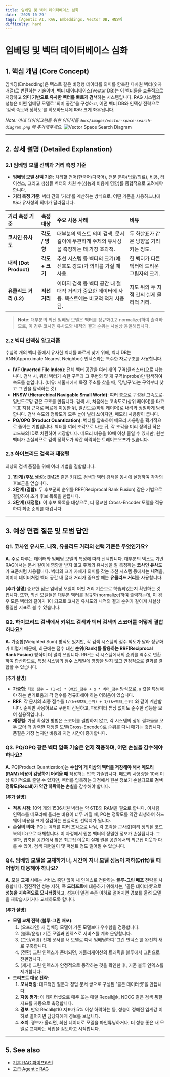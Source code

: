 ```yaml
---
title: 임베딩 및 벡터 데이터베이스 심화
date: '2025-10-29'
tags: [Agentic AI, RAG, Embeddings, Vector DB, HNSW]
difficulty: hard
---
```


# 임베딩 및 벡터 데이터베이스 심화

## 1. 핵심 개념 (Core Concept)

임베딩(Embedding)은 텍스트 같은 비정형 데이터를 의미를 함축한 다차원 벡터(숫자 배열)로 변환하는 기술이며, 벡터 데이터베이스(Vector DB)는 이 벡터들을 효율적으로 저장하고 **의미 기반으로 유사한 벡터를 빠르게 검색**하는 시스템입니다. RAG 시스템의 성능은 어떤 임베딩 모델로 '의미 공간'을 구성하고, 어떤 벡터 DB와 인덱싱 전략으로 '검색 속도와 정확도'를 확보하느냐에 따라 크게 좌우됩니다.

*Note: 아래 다이어그램을 위한 이미지를 `docs/images/vector-space-search-diagram.png` 에 추가해주세요.*
![Vector Space Search Diagram](../../images/vector-space-search-diagram.png)

______________________________________________________________________

## 2. 상세 설명 (Detailed Explanation)

### 2.1 임베딩 모델 선택과 거리 측정 기준

- **임베딩 모델 선택 기준**: 처리할 언어(한국어/다국어), 전문 분야(법률/의료), 비용, 라이선스, 그리고 생성될 벡터의 차원 수(성능과 비용에 영향)를 종합적으로 고려해야 합니다.
- **거리 측정 기준**: 벡터 간의 '거리'를 계산하는 방식으로, 어떤 기준을 사용하느냐에 따라 유사성의 의미가 달라집니다.

| 거리 측정 기준         | 측정 대상       | 주요 사용 사례                                                                                 | 비유                                        |
| :--------------------- | :-------------- | :--------------------------------------------------------------------------------------------- | :------------------------------------------ |
| **코사인 유사도**      | **각도 / 방향** | 대부분의 텍스트 의미 검색. 문서 길이에 무관하게 주제의 유사성을 측정하는 데 가장 효과적.       | 두 화살표가 같은 방향을 가리키는 정도.      |
| **내적 (Dot Product)** | **각도 + 크기** | 추천 시스템 등 벡터의 크기(예: 선호도 강도)가 의미를 가질 때 사용.                             | 한 벡터가 다른 벡터에 드리운 그림자의 크기. |
| **유클리드 거리 (L2)** | **직선 거리**   | 이미지 검색 등 벡터 공간 내 절대적 거리가 중요한 데이터에 사용. 텍스트에는 비교적 적게 사용됨. | 지도 위의 두 지점 간의 실제 물리적 거리.    |

> **Note**: 대부분의 최신 임베딩 모델은 벡터를 정규화(L2-normalize)하여 출력하므로, 이 경우 코사인 유사도와 내적의 결과 순위는 사실상 동일해집니다.

### 2.2 벡터 인덱싱 알고리즘

수십억 개의 벡터 중에서 유사한 벡터를 빠르게 찾기 위해, 벡터 DB는 ANN(Approximate Nearest Neighbor) 인덱스라는 특수한 자료구조를 사용합니다.

- **IVF (Inverted File Index)**: 전체 벡터 공간을 여러 개의 구역(클러스터)으로 나눕니다. 검색 시, 쿼리 벡터가 속한 구역과 그 주변의 몇 개 구역(nprobe)만 탐색하여 속도를 높입니다. (비유: 서울시에서 특정 주소를 찾을 때, '강남구'라는 구역부터 찾고 그 안을 탐색하는 것)
- **HNSW (Hierarchical Navigable Small World)**: 여러 층으로 구성된 고속도로-일반도로망 같은 구조를 만듭니다. 검색 시, 처음에는 고속도로(상위 레이어)를 타고 목표 지점 근처로 빠르게 이동한 뒤, 일반도로(하위 레이어)로 내려와 정밀하게 탐색합니다. 검색 속도와 정확도가 모두 높아 널리 쓰이지만, 메모리 사용량이 큽니다.
- **PQ/OPQ (Product Quantization)**: 벡터를 압축하여 메모리 사용량을 획기적으로 줄이는 기법입니다. 벡터를 여러 조각으로 나눈 뒤, 각 조각을 미리 정의된 작은 코드북의 ID로 치환하여 저장합니다. 메모리 비용을 10배 이상 줄일 수 있지만, 원본 벡터가 손실되므로 검색 정확도가 약간 하락하는 트레이드오프가 있습니다.

### 2.3 하이브리드 검색과 재정렬

최상의 검색 품질을 위해 여러 기법을 결합합니다.

1. **1단계 (후보 생성)**: BM25 같은 키워드 검색과 벡터 검색을 동시에 실행하여 각각의 후보군을 얻습니다.
1. **2단계 (결합)**: 두 후보군의 순위를 RRF(Reciprocal Rank Fusion) 같은 기법으로 결합하여 초기 후보 목록을 만듭니다.
1. **3단계 (재정렬)**: 이 후보 목록을 대상으로, 더 정교한 Cross-Encoder 모델을 적용하여 최종 순위를 매깁니다.

______________________________________________________________________

## 3. 예상 면접 질문 및 모범 답안

### Q1. 코사인 유사도, 내적, 유클리드 거리의 선택 기준은 무엇인가요?

**A.** 주로 다루는 데이터와 임베딩 모델의 특성에 따라 선택합니다. 대부분의 텍스트 기반 RAG에서는 문서 길이에 영향을 받지 않고 주제의 유사성을 잘 측정하는 **코사인 유사도**가 표준처럼 사용됩니다. 벡터의 크기 자체가 의미를 갖는 추천 시스템 등에서는 **내적**을, 이미지 데이터처럼 벡터 공간 내 절대 거리가 중요할 때는 **유클리드 거리**를 사용합니다.

**\[추가 설명\]**
중요한 점은 임베딩 모델이 어떤 거리 기준으로 학습되었는지 확인하는 것입니다. 또한, 최신 모델들은 대부분 벡터를 정규화(normalize)하여 출력하는데, 이 경우 모든 벡터의 길이가 1이 되므로 코사인 유사도와 내적의 결과 순위가 같아져 사실상 동일한 지표로 볼 수 있습니다.

### Q2. 하이브리드 검색에서 키워드 검색과 벡터 검색의 스코어를 어떻게 결합하나요?

**A.** 가중합(Weighted Sum) 방식도 있지만, 각 검색 시스템의 점수 척도가 달라 정규화가 어렵기 때문에, 최근에는 점수 대신 **순위(Rank)를 활용하는 RRF(Reciprocal Rank Fusion)** 방식이 더 널리 쓰입니다. RRF는 각 시스템에서의 순위를 역수로 변환하여 합산하므로, 특정 시스템의 점수 스케일에 영향을 받지 않고 안정적으로 결과를 결합할 수 있습니다.

**\[추가 설명\]**

- **가중합**: `최종 점수 = (1-α) * BM25_점수 + α * 벡터_점수` 방식으로, `α` 값을 튜닝해야 하는 번거로움과 각 점수를 정규화해야 하는 어려움이 있습니다.
- **RRF**: 각 문서의 최종 점수를 `1/(k+BM25_순위) + 1/(k+벡터_순위)` 와 같이 계산합니다. 순위만 사용하므로 구현이 간단하고, 파라미터 튜닝 없이도 준수한 성능을 보여 실용적입니다.
- **재정렬**: 가장 확실한 방법은 스코어를 결합하지 않고, 각 시스템의 상위 결과들을 모두 모아 더 강력한 재정렬 모델(Cross-Encoder)로 순위를 다시 매기는 것입니다. 품질은 가장 높지만 비용과 지연 시간이 증가합니다.

### Q3. PQ/OPQ 같은 벡터 압축 기술은 언제 적용하며, 어떤 손실을 감수해야 하나요?

**A.** PQ(Product Quantization)는 **수십억 개 이상의 벡터를 저장해야 해서 메모리(RAM) 비용이 감당하기 어려울 때** 적용하는 압축 기술입니다. 메모리 사용량을 10배 이상 획기적으로 줄일 수 있지만, 벡터를 압축하는 과정에서 원본 정보가 손실되므로 **검색 정확도(Recall)가 약간 하락하는 손실**을 감수해야 합니다.

**\[추가 설명\]**

- **적용 시점**: 10억 개의 1536차원 벡터는 약 6TB의 RAM을 필요로 합니다. 이처럼 인덱스를 메모리에 올리는 비용이 너무 커질 때, PQ는 정확도를 약간 희생하여 하드웨어 비용을 크게 절감하는 현실적인 선택지가 됩니다.
- **손실의 의미**: PQ는 벡터를 여러 조각으로 나눠, 각 조각을 근사값(미리 정의된 코드북의 ID)으로 대체합니다. 이 과정에서 원본 벡터의 정밀한 정보가 손실됩니다. 그 결과, 압축된 공간에서 찾은 최근접 이웃이 실제 원본 공간에서의 최근접 이웃과 다를 수 있어, 검색 재현율이 몇 퍼센트 정도 떨어질 수 있습니다.

### Q4. 임베딩 모델을 교체하거나, 시간이 지나 모델 성능이 저하(Drift)될 때 어떻게 대응해야 하나요?

**A.** 모델 **교체** 시에는 서비스 중단 없이 새 인덱스로 전환하는 **블루-그린 배포** 전략을 사용합니다. 점진적인 성능 저하, 즉 **드리프트**에 대응하기 위해서는, '골든 데이터셋'으로 **성능을 지속적으로 모니터링**하고, 성능이 일정 수준 이하로 떨어지면 경보를 울려 모델을 재학습시키거나 교체하도록 합니다.

**\[추가 설명\]**

- **모델 교체 전략 (블루-그린 배포)**:
  1. (오프라인) 새 임베딩 모델이 기존 모델보다 우수함을 검증합니다.
  1. (블루/운영) 기존 모델과 인덱스로 서비스를 계속 운영합니다.
  1. (그린/배경) 전체 문서를 새 모델로 다시 임베딩하여 '그린 인덱스'를 완전히 새로 구축합니다.
  1. (전환) 그린 인덱스가 준비되면, 애플리케이션의 트래픽을 블루에서 그린으로 전환합니다.
  1. (제거) 그린 인덱스가 안정적으로 동작하는 것을 확인한 후, 기존 블루 인덱스를 제거합니다.
- **드리프트 대응 전략**:
  1. **모니터링**: 대표적인 질문과 정답 문서 쌍으로 구성된 '골든 데이터셋'을 만듭니다.
  1. **자동 평가**: 이 데이터셋으로 매주 또는 매일 Recall@k, NDCG 같은 검색 품질 지표를 자동으로 측정합니다.
  1. **경보**: 만약 Recall@10 지표가 5% 이상 하락하는 등, 성능이 정해진 임계값 이하로 떨어지면 담당자에게 경보를 보냅니다.
  1. **조치**: 경보가 울리면, 최신 데이터로 모델을 파인튜닝하거나, 더 성능 좋은 새 모델로 교체하는 작업을 검토하고 시작합니다.

______________________________________________________________________

## 5. See also

- [기본 RAG 파이프라인](./basic-rag-pipeline.md)
- [고급·Agentic RAG](./advanced-agentic-rag.md)
